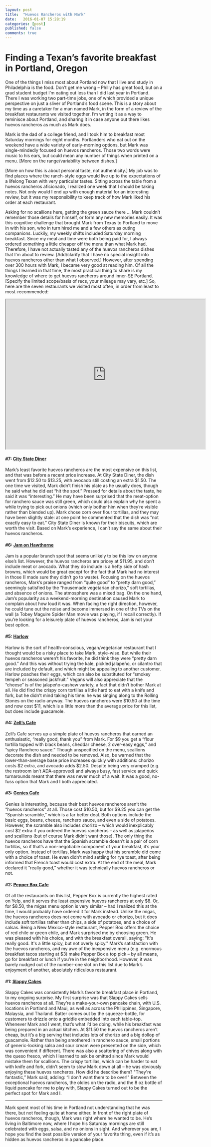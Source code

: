 ```yaml
---
layout: post
title:  "Huevos Rancheros with Mark"
date:   2016-01-07 15:28:19
categories: [post]
published: false
comments: true
---
```


# Finding a Texan’s favorite breakfast in Portland, Oregon

One of the things I miss most about Portland now that I live and study in Philadelphia is the food. Don’t get me wrong – Philly has great food, but on a grad student budget I’m eating out less than I did last year in Portland. There I was working two part-time jobs, one of which provided a unique perspective on just a sliver of Portland’s food scene. This is a story about my time as a caretaker for a man named Mark, in the form of a review of the breakfast restaurants we visited together. I’m writing it as a way to reminisce about Portland, and sharing it in case anyone out there likes huevos rancheros as much as Mark does.  

Mark is the dad of a college friend, and I took him to breakfast most Saturday mornings for eight months. Portlanders who eat out on the weekend have a wide variety of early-morning options, but Mark was single-mindedly focused on huevos rancheros. Those two words were music to his ears, but could mean any number of things when printed on a menu. [More on the range/variability between dishes.]

[More on how this is about personal taste, not authenticity.] My job was to find places where the ranch-style eggs would live up to the expectations of a lifelong Texan with very particular tastes. Sitting across the table from a huevos rancheros aficionado, I realized one week that I should be taking notes. Not only would I end up with enough material for an interesting review, but it was my responsibility to keep track of how Mark liked his order at each restaurant. 

Asking for no scallions here, getting the green sauce there … Mark couldn’t remember those details for himself, or form any new memories easily. It was this cognitive challenge that brought Mark from Texas to Portland to move in with his son, who in turn hired me and a few others as outing companions. Luckily, my weekly shifts included Saturday morning breakfast. Since my meal and time were both being paid for, I always ordered something a little cheaper off the menu than what Mark had. Therefore, I have not actually tasted any of the huevos rancheros dishes that I'm about to review. [Add/clarify that I have no special insight into huevos rancheros other than what I observed.]  However, after spending over 300 hours with Mark, I became very good at reading him. Of all the things I learned in that time, the most practical thing to share is my knowledge of where to get huevos rancheros around inner-SE Portland. [Specify the limited scope/basis of recs, your mileage may vary, etc.] So, here are the seven restaurants we visited most often, in order from least to most-recommended:

<iframe src="https://www.google.com/maps/d/embed?mid=1Qo3TbZhf52CykN2jQmL-18S49nY" width="640" height="480"></iframe>

#### #7: [City State Diner](http://www.citystatediner.com/)

Mark’s least favorite huevos rancheros are the most expensive on this list, and that was before a recent price increase. At City State Diner, the dish went from $12.50 to $13.25, with avocado still costing an extra $1.50. The one time we visited, Mark didn’t finish his plate as he usually does, though he said what he did eat “hit the spot.” Pressed for details about the taste, he said it was “interesting.” He may have been surprised that the meat-option for ranchero sauce was still green, which could also explain why he spent a while trying to pick out onions (which only bother him when they’re visible rather than blended up). Mark chose corn over flour tortillas, and they may have been slightly stale: at one point he commented that the dish was “not exactly easy to eat.” City State Diner is known for their biscuits, which are worth the visit. Based on Mark’s experience, I can’t say the same about their huevos rancheros.  

#### #6: [Jam on Hawthorne](http://www.jamonhawthorne.com/)

Jam is a popular brunch spot that seems unlikely to be this low on anyone else’s list. However, the huevos rancheros are pricey at $11.95, and don’t include meat or avocado. What they do include is a hefty side of hash browns, which would be great except for the fact that Mark had no interest in those (I made sure they didn’t go to waste). Focusing on the huevos rancheros, Mark’s praise ranged from “quite good” to “pretty darn good,” seemingly satisfied by the “housemade vegetarian chorizo,” soft tortillas, and absence of onions. The atmosphere was a mixed bag. On the one hand, Jam’s popularity as a weekend-morning destination caused Mark to complain about how loud it was. When facing the right direction, however, he could tune out the noise and become immersed in one of the TVs on the wall (a Tobey Maguire Spider Man movie was playing, if I recall correctly). If you’re looking for a leisurely plate of huevos rancheros, Jam is not your best option. 

#### #5: [Harlow](http://www.harlowpdx.com/)

Harlow is the sort of health-conscious, vegan/vegetarian restaurant that I thought would be a risky place to take Mark, style-wise. But while their huevos rancheros weren’t his favorite, he did think they were “pretty darn good.” And this was without trying the kale, pickled jalapeño, or cilantro that are included by default, and which might be appealing to another customer. Harlow poaches their eggs, which can also be substituted for “smokey tempeh or seasoned jackfruit.” Vegans will also appreciate that the “cheese” is of the jalapeño-cashew variety, a fact that didn’t bother Mark at all. He did find the crispy corn tortillas a little hard to eat with a knife and fork, but he didn’t mind taking his time: he was singing along to the Rolling Stones on the radio anyway. The huevos rancheros were $10.50 at the time and now cost $11, which is a little more than the average price for this list, but does include guacamole.    

#### #4: [Zell’s Cafe](http://www.zellscafe.com/)

Zell’s Cafe serves up a simple plate of huevos rancheros that earned an enthusiastic, “really good, thank you” from Mark. For $9 you get a “flour tortilla topped with black beans, cheddar cheese, 2 over-easy eggs,” and “spicy Ranchero sauce.” Though unspecified on the menu, scallions decorate the dish and needed to be removed. Also, be warned that the lower-than-average base price increases quickly with additions: chorizo costs $2 extra, and avocado adds $2.50. Despite being very cramped (e.g. the restroom isn’t ADA-approved) and always busy, fast service and quick turnarounds meant that there was never much of a wait. It was a good, no-fuss option that Mark and I both appreciated. 

#### #3: [Genies Cafe](http://geniesdivision.com/)

Genies is interesting, because their best huevos rancheros aren’t the “huevos rancheros” at all. Those cost $10.50, but for $9.25 you can get the “Spanish scramble,” which is a far better deal. Both options include the basic eggs, beans, cheese, ranchero sauce, and even a side of potatoes. However, the scramble also includes chorizo – which would inexplicably cost $2 extra if you ordered the huevos rancheros – as well as jalapeños and scallions (but of course Mark didn’t want those). The only thing the huevos rancheros have that the Spanish scramble doesn’t is a pair of corn tortillas, so if that’s a non-negotiable component of your breakfast, it’s your only option. Instead of tortillas, Mark was happy that his scramble did come with a choice of toast. He even didn’t mind settling for rye toast, after being informed that French toast would cost extra. At the end of the meal, Mark declared it “really good,” whether it was technically huevos rancheros or not.   

#### #2: [Pepper Box Cafe](http://www.pepperboxpdx.com/)

Of all the restaurants on this list, Pepper Box is currently the highest rated on Yelp, and it serves the least expensive huevos rancheros at only $8. Or, for $8.50, the migas menu option is very similar – had I realized this at the time, I would probably have ordered it for Mark instead. Unlike the migas, the huevos rancheros does not come with avocado or chorizo, but it does include soft tortillas rather than chips, a side of potatoes, and a choice of salsas. Being a New Mexico-style restaurant, Pepper Box offers the choice of red chile or green chile, and Mark surprised me by choosing green. He was pleased with his choice, and with the breakfast overall, saying: "It's really good. It's a little spicy, but not overly spicy." Mark’s satisfaction with the huevos rancheros, and my awe of the inexpensive menu (e.g. enormous breakfast tacos starting at $3) make Pepper Box a top pick – by all means, go for breakfast or lunch if you’re in the neighborhood. However, it was barely nudged out of the number-one slot on this list due to Mark’s enjoyment of another, absolutely ridiculous restaurant. 

#### #1: [Slappy Cakes](http://www.slappycakes.com/)

Slappy Cakes was consistently Mark’s favorite breakfast place in Portland, to my ongoing surprise. My first surprise was that Slappy Cakes sells huevos rancheros at all. They’re a make-your-own pancake chain, with U.S. locations in Portland and Maui, as well as across the Philippines, Singapore, Malaysia, and Thailand. Batter comes out by the squeeze-bottle, for customers to drizzle onto a griddle embedded into each table-top. Whenever Mark and I went, that’s what I’d be doing, while his breakfast was being prepared in an actual kitchen. At $11.50 the huevos rancheros aren’t cheap, but it’s a big serving that includes lots of chorizo and a big dollop of guacamole. Rather than being smothered in ranchero sauce, small portions of generic-looking salsa and sour cream were presented on the side, which was convenient if different. There was also a scattering of chives along with the queso fresco, which I learned to ask be omitted since Mark would mistake them for scallions. The crispy tortillas, which can be harder to eat with knife and fork, didn’t seem to slow Mark down at all – he was obviously enjoying these huevos rancheros. How did he describe them? "They're fantastic,” Mark said, adding: “I don't want them to be over!" Between the exceptional huevos rancheros, the oldies on the radio, and the 8 oz bottle of liquid pancake for me to play with, Slappy Cakes turned out to be the perfect spot for Mark and I.     

---

Mark spent most of his time in Portland not understanding that he was there, but not feeling quite at home either. In front of the right plate of huevos rancheros, though, Mark was right where he wanted to be. He’s living in Baltimore now, where I hope his Saturday mornings are still celebrated with eggs, salsa, and no onions in sight. And wherever you are, I hope you find the best possible version of your favorite thing, even if it’s as hidden as huevos rancheros in a pancake place. 
